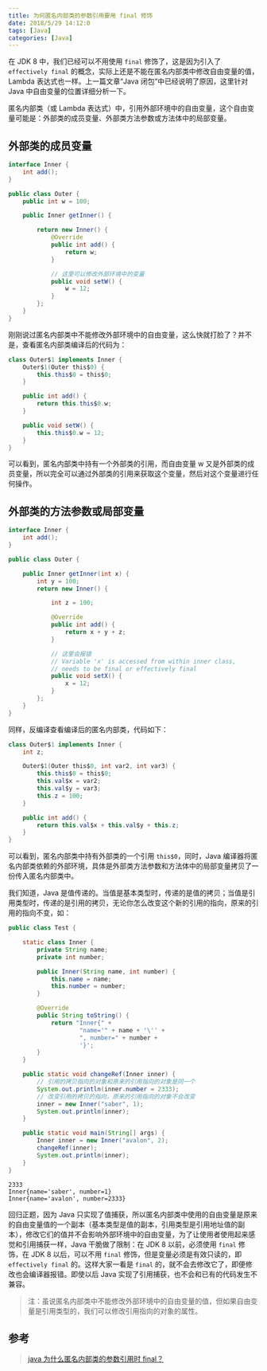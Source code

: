 ```yaml
---
title: 为何匿名内部类的参数引用要用 final 修饰
date: 2018/5/29 14:12:0
tags: [Java]
categories: [Java]
---
```


在 JDK 8 中，我们已经可以不用使用 `final` 修饰了，这是因为引入了 `effectively final` 的概念，实际上还是不能在匿名内部类中修改自由变量的值，Lambda 表达式也一样。上一篇文章“Java 闭包”中已经说明了原因，这里针对 Java 中自由变量的位置详细分析一下。

<!--more-->  

匿名内部类（或 Lambda 表达式）中，引用外部环境中的自由变量，这个自由变量可能是：外部类的成员变量、外部类方法参数或方法体中的局部变量。

## 外部类的成员变量

```java
interface Inner {
    int add();
}

public class Outer {
    public int w = 100;

    public Inner getInner() {

        return new Inner() {
            @Override
            public int add() {
                return w;
            }

            // 这里可以修改外部环境中的变量
            public void setW() {
                w = 12;
            }
        };
    }
}
```

刚刚说过匿名内部类中不能修改外部环境中的自由变量，这么快就打脸了？并不是，查看匿名内部类编译后的代码为：  

```java
class Outer$1 implements Inner {
    Outer$1(Outer this$0) {
        this.this$0 = this$0;
    }

    public int add() {
        return this.this$0.w;
    }

    public void setW() {
        this.this$0.w = 12;
    }
}
```

可以看到，匿名内部类中持有一个外部类的引用，而自由变量 w 又是外部类的成员变量，所以完全可以通过外部类的引用来获取这个变量，然后对这个变量进行任何操作。  

## 外部类的方法参数或局部变量

```java
interface Inner {
    int add();
}

public class Outer {

    public Inner getInner(int x) {
        int y = 100;
        return new Inner() {

            int z = 100;

            @Override
            public int add() {
                return x + y + z;
            }

            // 这里会报错
            // Variable 'x' is accessed from within inner class, 
            // needs to be final or effectively final
            public void setX() {
                x = 12;
            }
        };
    }
}
```

同样，反编译查看编译后的匿名内部类，代码如下：  

```java
class Outer$1 implements Inner {
    int z;

    Outer$1(Outer this$0, int var2, int var3) {
        this.this$0 = this$0;
        this.val$x = var2;
        this.val$y = var3;
        this.z = 100;
    }

    public int add() {
        return this.val$x + this.val$y + this.z;
    }
}
```

可以看到，匿名内部类中持有外部类的一个引用 `this$0`，同时，Java 编译器将匿名内部类依赖的外部环境，具体是外部类方法参数和方法体中的局部变量拷贝了一份传入匿名内部类中。  

我们知道，Java 是值传递的。当值是基本类型时，传递的是值的拷贝；当值是引用类型时，传递的是引用的拷贝，无论你怎么改变这个新的引用的指向，原来的引用的指向不变，如：  

```java
public class Test {

    static class Inner {
        private String name;
        private int number;

        public Inner(String name, int number) {
            this.name = name;
            this.number = number;
        }

        @Override
        public String toString() {
            return "Inner{" +
                    "name='" + name + '\'' +
                    ", number=" + number +
                    '}';
        }
    }

    public static void changeRef(Inner inner) {
        // 引用的拷贝指向的对象和原来的引用指向的对象是同一个
        System.out.println(inner.number = 2333);
        // 改变引用的拷贝的指向，原来的引用指向的对象不会改变
        inner = new Inner("saber", 1);
        System.out.println(inner);
    }

    public static void main(String[] args) {
        Inner inner = new Inner("avalon", 2);
        changeRef(inner);
        System.out.println(inner);
    }
}
```

```
2333
Inner{name='saber', number=1}
Inner{name='avalon', number=2333}
```

回归正题，因为 Java 只实现了值捕获，所以匿名内部类中使用的自由变量是原来的自由变量值的一个副本（基本类型是值的副本，引用类型是引用地址值的副本），修改它们的值并不会影响外部环境中的自由变量，为了让使用者使用起来感觉和引用捕获一样，Java 干脆做了限制：在 JDK 8 以前，必须使用 `final` 修饰，在 JDK 8 以后，可以不用 `final` 修饰，但是变量必须是有效只读的，即 `effectively final` 的。这样大家一看是 `final` 的，就不会去修改它了，即便修改也会编译器报错。即使以后 Java 实现了引用捕获，也不会和已有的代码发生不兼容。  

> 注：虽说匿名内部类中不能修改外部环境中的自由变量的值，但如果自由变量是引用类型的，我们可以修改引用指向的对象的属性。  

## 参考

> [java 为什么匿名内部类的参数引用时 final？](https://www.zhihu.com/question/21395848)